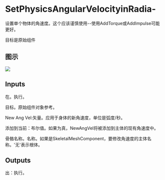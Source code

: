 # SetPhysicsAngularVelocityinRadia-

设置单个物体的角速度。这个应该谨慎使用--使用AddTorque或AddImpulse可能更好。

目标是原始组件

## 图示

![]($-20221218-20285789.png)

## Inputs

在。执行。

目标。原始组件对象参考。

New Ang Vel:矢量。应用于身体的新角速度，单位是弧度/秒。

添加到当前：布尔值。如果为真，NewAngVel将被添加到主体的现有角速度中。

骨骼名称。名称。如果是SkeletalMeshComponent，要修改角速度的主体名称。'无'表示根体。

## Outputs

出：执行。
